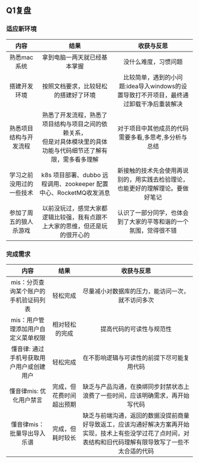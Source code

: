 ## Q1复盘

### 适应新环境
|           内容           |                                                       结果                                                       |                                       收获与反思                                       |
|:------------------------:|:----------------------------------------------------------------------------------------------------------------:|:--------------------------------------------------------------------------------------:|
|       熟悉mac系统        |                                           拿到电脑一两天就已经基本掌握<br>                                            |                                  没什么难度，习惯问题                                  |
|       搭建开发环境       |                                       按照文档要求，比较轻松的搭建好了环境                                       | 比较简单，遇到的小问题:idea导入windows的设置导致打不开项目，最终通过卸载干净后重装解决 |
|  熟悉项目结构与开发流程  | 熟悉了开发流程，熟悉了项目结构与项目之间的依赖关系，<br>但是对具体模块里的具体功能与代码细节还了解有限，需多看多理解 |                  对于项目中其他成员的代码需要多看,多思考,多分析与总结                  |
| 学习之前没用过的一些技术 |                        k8s 项目部署、dubbo 远程调用、zookeeper 配置中心、RocketMQ收发消息                        |     新接触的技术先会使用再说别的，用实践去检验理论，也能更好的理解理论。要做好笔记     |
|  参加了周五的狼人杀游戏  |                   以前没玩过，感觉大家都逻辑比较强，我有点跟不上大家的思维，但还是玩的很开心的                   |            认识了一部分同学，也体会到了大家的平等和谐的一个氛围，觉得很不错            |


### 完成需求
|                 内容                  |           结果           |                                                                          收获与反思                                                                          |
|:-------------------------------------:|:------------------------:|:------------------------------------------------------------------------------------------------------------------------------------------------------------:|
| mis：分页查询某个账户的手机验证码列表 |         轻松完成         |                                                       尽量减小对数据库的压力，能访问一次，就不访问多次                                                       |
|  mis：用户管理添加用户自定义菜单权限  |      相对轻松的完成      |                                                                   提高代码的可读性与规范性                                                                   |
| 懂音律: 通过手机号获取用户用户或创建用户 |         轻松完成         |                                                          在不影响逻辑与可读性的前提下尽可能复用代码                                                          |
|           懂音律mis: 优化用户禁言           | 完成，但花费时间超出预期 |                                        缺乏与产品沟通，在换绑同步封禁状态上浪费了一些时间，应该明确需求，再开始写代码                                        |
|       懂音律mis：批量导出导入乐谱        |     完成，但耗时较长     | 缺乏与前端沟通，返回的数据没提前商量好导致返工，应该沟通好解决方案再开始实现，技术上有些没学过花了点时间，对表结构和旧代码理解有限导致写了一些不太合适的代码 |


